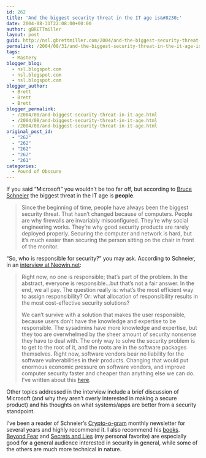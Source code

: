 ```yaml
---
id: 262
title: 'And the biggest security threat in the IT age is&#8230;'
date: 2004-08-31T22:08:00+00:00
author: gBRETTmiller
layout: post
guid: http://nsl.gbrettmiller.com/2004/and-the-biggest-security-threat-in-the-it-age-is
permalink: /2004/08/31/and-the-biggest-security-threat-in-the-it-age-is/
tags:
  - Mastery
blogger_blog:
  - nsl.blogspot.com
  - nsl.blogspot.com
  - nsl.blogspot.com
blogger_author:
  - Brett
  - Brett
  - Brett
blogger_permalink:
  - /2004/08/and-biggest-security-threat-in-it-age.html
  - /2004/08/and-biggest-security-threat-in-it-age.html
  - /2004/08/and-biggest-security-threat-in-it-age.html
original_post_id:
  - "262"
  - "262"
  - "262"
  - "262"
  - "261"
categories:
  - Pound of Obscure
---
```

If you said &#8220;Microsoft&#8221; you wouldn&#8217;t be too far off, but according to [Bruce Schneier](http://www.schneier.com/) the biggest threat in the IT age is **people**.

> Since the beginning of time, people have always been the biggest security threat. That hasn&#8217;t changed because of computers. People are why firewalls are invariably misconfigured. They&#8217;re why social engineering works. They&#8217;re why good security products are rarely deployed properly. Securing the computer and network is hard, but it&#8217;s much easier than securing the person sitting on the chair in front of the monitor.

&#8220;So, who is responsible for security?&#8221; you may ask. According to Schneier, in an [interview at Neowin.net](http://www.neowin.net/articles.php?action=more&id=95):

> Right now, no one is responsible; that&#8217;s part of the problem. In the abstract, everyone is responsible&#8230;but that&#8217;s not a fair answer. In the end, we all pay. The question really is: what&#8217;s the most efficient way to assign responsibility? Or: what allocation of responsibility results in the most cost-effective security solutions? 
> 
> We can&#8217;t survive with a solution that makes the user responsible, because users don&#8217;t have the knowledge and expertise to be responsible. The sysadmins have more knowledge and expertise, but they too are overwhelmed by the sheer amount of security nonsense they have to deal with. The only way to solve the security problem is to get to the root of it, and the roots are in the software packages themselves. Right now, software vendors bear no liability for the software vulnerabilities in their products. Changing that would put enormous economic pressure on software vendors, and improve computer security faster and cheaper than anything else we can do. I&#8217;ve written about this [here](http://www.schneier.com/crypto-gram-0105.html#8).

Other topics addressed in the interview include a brief discussion of Microsoft (and why they aren&#8217;t overly interested in making a secure product) and his thoughts on what systems/apps are better from a security standpoint.

I&#8217;ve been a reader of Schneier&#8217;s [Crypto-o-gram](http://http://www.schneier.com/crypto-gram.html) monthly newsletter for several years and highly recommend it. I also recommend his [books](http://www.schneier.com/books.html). [Beyond Fear](http://www.schneier.com/book-beyondfear.html) and [Secrets and Lies](http://www.schneier.com/book-sandl.html) (my personal favorite) are especially good for a general audience interested in security in general, while some of the others are much more technical in nature.